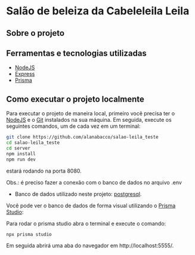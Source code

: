 # Salão de beleiza da Cabeleleila Leila

## Sobre o projeto

## Ferramentas e tecnologias utilizadas

- [NodeJS](https://nodejs.org/)
- [Express](https://expressjs.com/)
- [Prisma](https://www.prisma.io/)

## Como executar o projeto localmente

Para executar o projeto de maneira local, primeiro você precisa ter o [NodeJS](https://nodejs.org/) e o [Git](https://git-scm.com/) instalados na sua máquina. Em seguida, execute os seguintes comandos, um de cada vez em um terminal:

```bash
git clone https://github.com/alanabacco/salao-leila_teste
cd salao-leila_teste
cd server
npm install
npm run dev
```

estará rodando na porta 8080.

Obs.: é preciso fazer a conexão com o banco de dados no arquivo .env

- Banco de dados utilizado neste projeto: [postgresql](https://www.postgresql.org/).

Você pode ver o banco de dados de forma visual utilizando o [Prisma Studio](https://www.prisma.io/studio):

Para rodar o prisma studio abra o terminal e execute o comando:

```bash
npx prisma studio
```

Em seguida abrirá uma aba do navegador em http://localhost:5555/.

<!-- Explicar o Seed e o Reset do banco de dados -->
